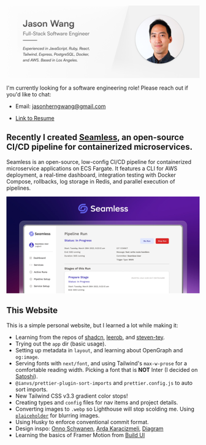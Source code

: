 ![Jason Wang](/public/og-short.png)

I'm currently looking for a software engineering role! Please reach out if you'd like to chat:

- Email: [jasonherngwang@gmail.com](mailto:jasonherngwang@gmail.com)

- [Link to Resume](https://jasonherngwang.com/Jason_Wang_Resume.pdf)

## Recently I created [Seamless](https://seamless-cicd.com), an open-source CI/CD pipeline for containerized microservices.

Seamless is an open-source, low-config CI/CD pipeline for containerized microservice applications on ECS Fargate. It features a CLI for AWS deployment, a real-time dashboard, integration testing with Docker Compose, rollbacks, log storage in Redis, and parallel execution of pipelines.

![Seamless CI/CD](/public/images/seamless/seamless.webp)

## This Website

This is a simple personal website, but I learned a lot while making it:
- Learning from the repos of [shadcn](https://github.com/shadcn), [leerob](https://github.com/leerob), and [steven-tey](https://github.com/steven-tey).
- Trying out the `app` dir (basic usage).
- Setting up metadata in `layout`, and learning about OpenGraph and `og:image`.
- Serving fonts with `next/font`, and using Tailwind's `max-w-prose` for a comfortable reading width. Picking a font that is **NOT** Inter (I decided on [Satoshi](https://www.fontshare.com/fonts/satoshi)).
- `@ianvs/prettier-plugin-sort-imports` and `prettier.config.js` to auto sort imports.
- New Tailwind CSS v3.3 gradient color stops!
- Creating types and `config` files for nav items and project details.
- Converting images to `.webp` so Lighthouse will stop scolding me. Using [`plaiceholder`](https://github.com/joe-bell/plaiceholder) for blurring images.
- Using Husky to enforce conventional commit format.
- Design inspo: [Onno Schwanen](https://onnoschwanen.com/), [Arda Karacizmeli](https://www.ardakaracizmeli.com/), [Diagram](https://diagram.com/)
- Learning the basics of Framer Motion from [Build UI](https://buildui.com/)
